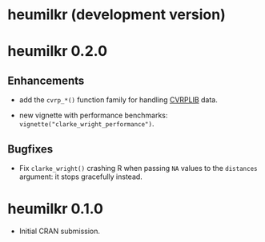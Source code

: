 # heumilkr (development version)

# heumilkr 0.2.0

## Enhancements

-   add the `cvrp_*()` function family for handling [CVRPLIB](http://vrp.atd-lab.inf.puc-rio.br/) data.

-   new vignette with performance benchmarks: `vignette("clarke_wright_performance")`.

## Bugfixes

-   Fix `clarke_wright()` crashing R when passing `NA` values to the `distances` argument: it stops gracefully instead.

# heumilkr 0.1.0

-   Initial CRAN submission.
